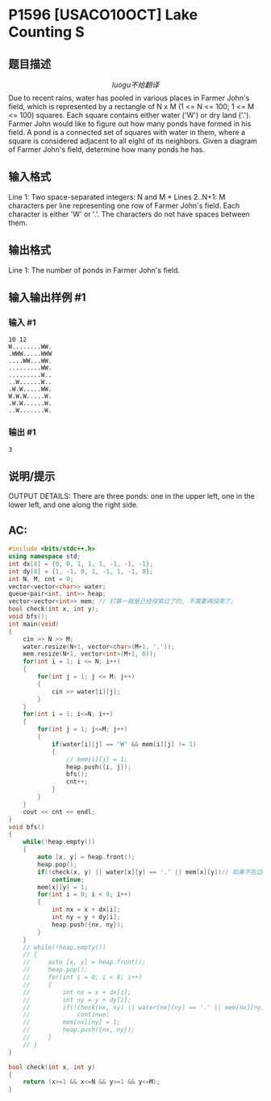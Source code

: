# P1596 [USACO10OCT] Lake Counting S

## 题目描述
$$luogu不给翻译$$
Due to recent rains, water has pooled in various places in Farmer John's field, which is represented by a rectangle of N x M (1 <= N <= 100; 1 <= M <= 100) squares. Each square contains either water ('W') or dry land ('.'). Farmer John would like to figure out how many ponds have formed in his field. A pond is a connected set of squares with water in them, where a square is considered adjacent to all eight of its neighbors. Given a diagram of Farmer John's field, determine how many ponds he has.

## 输入格式

Line 1: Two space-separated integers: N and M \* Lines 2..N+1: M characters per line representing one row of Farmer John's field. Each character is either 'W' or '.'. The characters do not have spaces between them.

## 输出格式

Line 1: The number of ponds in Farmer John's field.

## 输入输出样例 #1

### 输入 #1

```
10 12
W........WW.
.WWW.....WWW
....WW...WW.
.........WW.
.........W..
..W......W..
.W.W.....WW.
W.W.W.....W.
.W.W......W.
..W.......W.
```

### 输出 #1

```
3
```

## 说明/提示

OUTPUT DETAILS: There are three ponds: one in the upper left, one in the lower left, and one along the right side.
## AC:
```cpp
#include <bits/stdc++.h>
using namespace std;
int dx[8] = {0, 0, 1, 1, 1, -1, -1, -1};
int dy[8] = {1, -1, 0, 1, -1, 1, -1, 0};
int N, M, cnt = 0;
vector<vector<char>> water;
queue<pair<int, int>> heap;
vector<vector<int>> mem; // 打算一就是已经探索过了的, 不需要再探索了;
bool check(int x, int y);
void bfs();
int main(void)
{
    cin >> N >> M;
    water.resize(N+1, vector<char>(M+1, '.'));
    mem.resize(N+1, vector<int>(M+1, 0));
    for(int i = 1; i <= N; i++)
    {
        for(int j = 1; j <= M; j++)
        {
            cin >> water[i][j];
        }
    }
    for(int i = 1; i<=N; i++)
    {
        for(int j = 1; j<=M; j++)
        {
            if(water[i][j] == 'W' && mem[i][j] != 1)
            {
                // mem[i][j] = 1;
                heap.push({i, j});
                bfs();
                cnt++;
            }
        }
    }
    cout << cnt << endl;
}
void bfs()
{
    while(!heap.empty())
    {
        auto [x, y] = heap.front();
        heap.pop();
        if(!check(x, y) || water[x][y] == '.' || mem[x][y])// 如果不在边界内, 是干旱, 或者已经来过了
            continue;
        mem[x][y] = 1;
        for(int i = 0; i < 8; i++)
        {
            int nx = x + dx[i];
            int ny = y + dy[i];
            heap.push({nx, ny});
        }
    }
    // while(!heap.empty())
    // {
    //     auto [x, y] = heap.front();
    //     heap.pop();
    //     for(int i = 0; i < 8; i++)
    //     {
    //         int nx = x + dx[i];
    //         int ny = y + dy[i];
    //         if(!check(nx, ny) || water[nx][ny] == '.' || mem[nx][ny])// 如果不在边界内, 是干旱, 或者已经来过了
    //             continue;
    //         mem[nx][ny] = 1;
    //         heap.push({nx, ny});
    //     }
    // }
}

bool check(int x, int y)
{
    return (x>=1 && x<=N && y>=1 && y<=M);
}
```